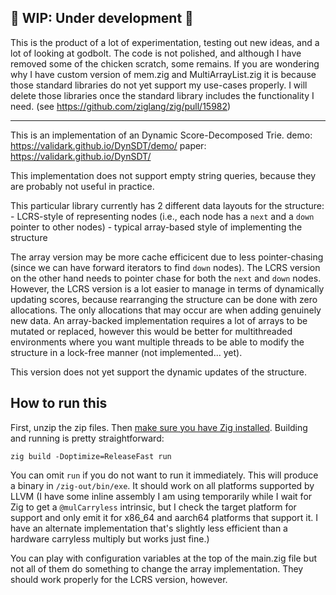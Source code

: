 ## :construction: WIP: Under development :construction:

This is the product of a lot of experimentation, testing out new ideas, and a lot of looking at godbolt. The code is not polished, and although I have removed some of the chicken scratch, some remains. If you are wondering why I have custom version of mem.zig and MultiArrayList.zig it is because those standard libraries do not yet support my use-cases properly. I will delete those libraries once the standard library includes the functionality I need. (see https://github.com/ziglang/zig/pull/15982)

---

This is an implementation of an Dynamic Score-Decomposed Trie.
demo: https://validark.github.io/DynSDT/demo/
paper: https://validark.github.io/DynSDT/

This implementation does not support empty string queries, because they are probably not useful in practice.

This particular library currently has 2 different data layouts for the structure:
	- LCRS-style of representing nodes (i.e., each node has a `next` and a `down` pointer to other nodes)
	- typical array-based style of implementing the structure

The array version may be more cache efficicent due to less pointer-chasing (since we can have forward iterators to find `down` nodes). The LCRS version on the other hand needs to pointer chase for both the `next` and `down` nodes. However, the LCRS version is a lot easier to manage in terms of dynamically updating scores, because rearranging the structure can be done with zero allocations. The only allocations that may occur are when adding genuinely new data. An array-backed implementation requires a lot of arrays to be mutated or replaced, however this would be better for multithreaded environments where you want multiple threads to be able to modify the structure in a lock-free manner (not implemented... yet).

<!-- The disadvantage is that this structure would probably be less than ideal if it was to be shared in a
multi-threaded setting. The best option in that setting might be to use multiple structures, or
consider using a lock-free implementation that relies on arrays of nodes, such that the bottommost-
changed array and its parents up to the root can be copied and then the root pointer can be updated
atomically to the new copy, or the work can be repeated if another thread updated the structure first.
I suppose one _could_ dream up a similar scheme with the LCRS linked-lists, but that would be pretty crazy. -->

This version does not yet support the dynamic updates of the structure.


## How to run this

First, unzip the zip files. Then [make sure you have Zig installed](https://github.com/ziglang/zig#installation). Building and running is pretty straightforward:

```
zig build -Doptimize=ReleaseFast run
```

You can omit `run` if you do not want to run it immediately. This will produce a binary in `/zig-out/bin/exe`. It should work on all platforms supported by LLVM (I have some inline assembly I am using temporarily while I wait for Zig to get a `@mulCarryless` intrinsic, but I check the target platform for support and only emit it for x86_64 and aarch64 platforms that support it. I have an alternate implementation that's slightly less efficient than a hardware carryless multiply but works just fine.)

You can play with configuration variables at the top of the main.zig file but not all of them do something to change the array implementation. They should work properly for the LCRS version, however.
